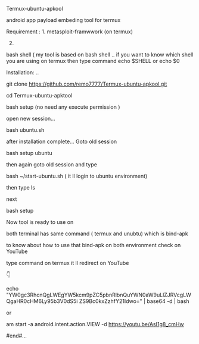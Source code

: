 
Termux-ubuntu-apkool

android app payload embeding tool for termux

Requirement :
1. 
metasploit-framwwork (on termux)

2. 
bash shell ( my tool is based on bash shell .. if you want to know which shell you are using on termux then type command echo $SHELL or echo $0 

Installation: ..

 git clone https://github.com/remo7777/Termux-ubuntu-apkool.git 

 cd Termux-ubuntu-apktool 

 bash setup (no need any execute permission )

open new session...

 bash ubuntu.sh 

after installation complete... Goto old session

 bash setup ubuntu 

then again goto old session and type

 bash ~/start-ubuntu.sh ( it ll login to ubuntu environment)

then type ls 

next

 bash setup 

Now tool is ready to use on

both terminal has same command ( termux and unubtu) which is bind-apk 

to know about how to use that bind-apk on both environment check on YouTube

type command on termux it ll redirect on YouTube

 👇 

 echo "YW0gc3RhcnQgLWEgYW5kcm9pZC5pbnRlbnQuYWN0aW9uLlZJRVcgLWQgaHR0cHM6Ly95b3V0dS5i ZS9Bc0kxZzhfY21Idwo=" | base64 -d | bash 

or

 am start -a android.intent.action.VIEW -d https://youtu.be/AsI1g8_cmHw 

#end#...